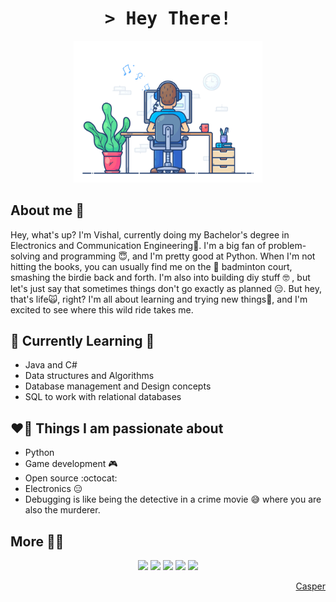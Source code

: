 
<!-- ![Profile views](https://gpvc.arturio.dev/Vishallas?v=3) -->

<!-- Intro  -->
<h1 align="center">
        <samp>&gt; Hey There!</b>
        </samp>
</h1>

<div align="center" width="50">   
        <img src="./Resources/dev-working_rounded.gif?raw=true" href="https://github.com/Vishallas" alt="bruuuuuh..."  width="60%"/><br> 
</div>

## About me 🙌
Hey, what's up? I'm Vishal, currently doing my Bachelor's degree in Electronics and Communication Engineering🥲. I'm a big fan of problem-solving and programming 😇, and I'm pretty good at Python. When I'm not hitting the books, you can usually find me on the 🏸 badminton court, smashing the birdie back and forth. I'm also into building diy stuff 🤓 , but let's just say that sometimes things don't go exactly as planned 😑. But hey, that's life🙀, right? I'm all about learning and trying new things🤥, and I'm excited to see where this wild ride takes me.

## 🌱 Currently Learning 🔭
- Java and C#
- Data structures and Algorithms
- Database management and Design concepts 
- SQL to work with relational databases

## ❤️‍🔥 Things I am passionate about 
- Python 
- Game development 🎮
- Open source :octocat:
- Electronics 😑
- Debugging is like being the detective in a crime movie 😅 where you are also the murderer.

## More 😮‍💨
<!--
<p align="center">
  <img align="center" src ="https://github-readme-streak-stats.herokuapp.com?user=Vishallas&theme=darcula&hide_border=true&background=FFFFFF00"><br>
  <img height="50%" width="auto" src ="https://github-readme-stats.vercel.app/api?username=Vishallas&show_icons=true&count_private=true&theme=darcula&hide_border=true&hide=issues,contribs&bg_color=00000000">
  <img height="50%" width="auto" src ="https://github-readme-stats.vercel.app/api/top-langs/?username=Vishallas&layout=compact&hide_border=true&theme=darcula&bg_color=00000000&langs_count=6&hide=jupyter%20notebook,tex,css,php&exclude_repo=Pacman-AI">
</p>
-->
<div align="center">
        
![](http://github-profile-summary-cards.vercel.app/api/cards/profile-details?username=Vishallas&theme=nord_dark)
![](http://github-profile-summary-cards.vercel.app/api/cards/repos-per-language?username=Vishallas&theme=nord_dark)
![](http://github-profile-summary-cards.vercel.app/api/cards/most-commit-language?username=Vishallas&theme=nord_dark)
![](http://github-profile-summary-cards.vercel.app/api/cards/stats?username=Vishallas&theme=nord_dark)
![](http://github-profile-summary-cards.vercel.app/api/cards/productive-time?username=Vishallas&theme=nord_dark&utcOffset=8)
        
</div>      
<p align ="right"><a href="https://github.com/vn7n24fzkq">Casper</a></p>

